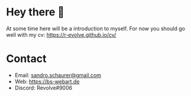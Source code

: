 # Hey there 🤚
At some time here will be a introduction to myself.
For now you should go well with my cv: https://r-evolve.github.io/cv/

# Contact
- Email: sandro.schaurer@gmail.com
- Web: https://bs-webart.de
- Discord: Revolve#9006
